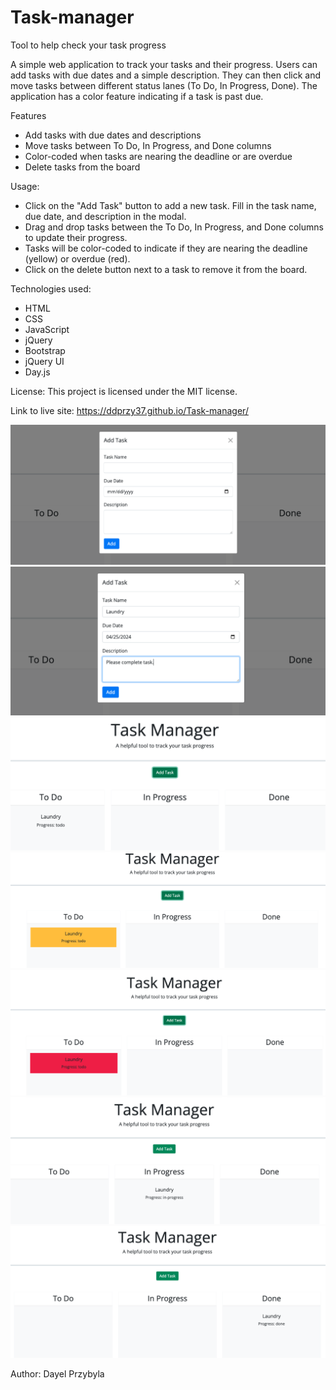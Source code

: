 # Task-manager
Tool to help check your task progress

A simple web application to track your tasks and their progress. Users can add tasks with due dates and a simple description. They can then click and move tasks between different status lanes (To Do, In Progress, Done). The application has a color feature indicating if a task is past due.

Features

* Add tasks with due dates and descriptions
* Move tasks between To Do, In Progress, and Done columns
* Color-coded when tasks are nearing the deadline or are overdue
* Delete tasks from the board

Usage:

* Click on the "Add Task" button to add a new task. Fill in the task name, due date, and description in the modal.
* Drag and drop tasks between the To Do, In Progress, and Done columns to update their progress.
* Tasks will be color-coded to indicate if they are nearing the deadline (yellow) or overdue (red).
* Click on the delete button next to a task to remove it from the board.

Technologies used:
* HTML
* CSS
* JavaScript
* jQuery
* Bootstrap
* jQuery UI
* Day.js

License:
This project is licensed under the MIT license.

Link to live site:
https://ddprzy37.github.io/Task-manager/

![Modal example (empty)](./assets/images/Modal%20example.png)
![Modal example (filled out)](./assets/images/Modal%20example%202.png)
![Task not due soon](./assets/images/Task%20not%20due%20soon..png)
![Task due soon (yellow)](./assets/images/Task%20due%20soon.png)
![Task overdue (red)](./assets/images/Task%20is%20overdue.png)
![Task in progress](./assets/images/Task%20is%20in%20progress.png)
![Task completed](./assets/images/Task%20completed.png)

Author:
Dayel Przybyla
